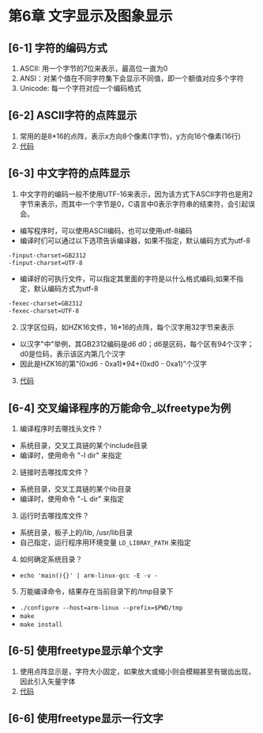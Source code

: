 # 第6章 文字显示及图象显示

## [6-1] 字符的编码方式
1. ASCII: 用一个字节的7位来表示，最高位一直为0
2. ANSI：对某个值在不同字符集下会显示不同值，即一个额值对应多个字符
3. Unicode: 每一个字符对应一个编码格式

## [6-2] ASCII字符的点阵显示
1. 常用的是8*16的点阵，表示x方向8个像素(1字节)，y方向16个像素(16行)
2. [代码](../../source/LinuxAppDevBasic/source/08_show_ascii/show_ascii.c)

## [6-3] 中文字符的点阵显示
1. 中文字符的编码一般不使用UTF-16来表示，因为该方式下ASCII字符也是用2字节来表示，而其中一个字节是0，C语言中0表示字符串的结束符，会引起误会。
- 编写程序时，可以使用ASCII编码，也可以使用utf-8编码
- 编译时们可以通过以下选项告诉编译器，如果不指定，默认编码方式为utf-8
``` txt
-finput-charset=GB2312
-finput-charset=UTF-8
```
- 编译好的可执行文件，可以指定其里面的字符是以什么格式编码;如果不指定，默认编码方式为utf-8
``` txt
-fexec-charset=GB2312
-fexec-charset=UTF-8
```

2. 汉字区位码，如HZK16文件，16*16的点阵，每个汉字用32字节来表示
- 以汉字"中"举例，其GB2312编码是d6 d0；d6是区码，每个区有94个汉字；d0是位码，表示该区内第几个汉字
- 因此是HZK16的第“(0xd6 - 0xa1)*94+(0xd0 - 0xa1)”个汉字
3. [代码](../../source/LinuxAppDevBasic/source/09_show_chinese/show_chinese.c)

## [6-4] 交叉编译程序的万能命令_以freetype为例
1. 编译程序时去哪找头文件？
- 系统目录，交叉工具链的某个include目录
- 编译时，使用命令 "-I dir" 来指定

2. 链接时去哪找库文件？
- 系统目录，交叉工具链的某个lib目录
- 编译时，使用命令 "-L dir" 来指定

3. 运行时去哪找库文件？
- 系统目录，板子上的/lib, /usr/lib目录
- 自己指定，运行程序用环境变量 `LD_LIBRAY_PATH` 来指定

4. 如何确定系统目录？
- `echo 'main(){}' | arm-linux-gcc -E -v -`

5. 万能编译命令，结果存在当前目录下的/tmp目录下
- `./configure --host=arm-linux --prefix=$PWD/tmp` 
- `make`
- `make install`


## [6-5] 使用freetype显示单个文字
1. 使用点阵显示是，字符大小固定，如果放大或缩小则会模糊甚至有锯齿出现，因此引入矢量字体
2. [代码](../../source/LinuxAppDevBasic/source/10_freetype/02_freetype_show_font/freetype_show_font.c)


## [6-6] 使用freetype显示一行文字


